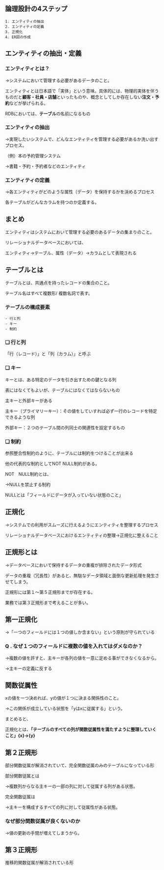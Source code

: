 ## 論理設計の4ステップ
```
1. エンティティの抽出
2. エンティティの定義
3. 正規化
4. ER図の作成
```
## エンティティの抽出・定義

### エンティティとは？

→システムにおいて管理する必要があるデータのこと。

エンティティとは日本語で「実体」という意味。具体的には、物理的実体を伴うものだと**顧客・社員・店舗**といったものや、概念としてしか存在しない**注文・予約**などが挙げられる。

RDBにおいては、**テーブル**の名前になるもの

### エンティティの抽出

→実現したいシステムで、どんなエンティティを管理する必要があるか洗い出すプロセス。

（例）本の予約管理システム

→書籍・予約・予約者などのエンティティ

### エンティティの定義

→各エンティティがどのような属性（データ）を保持するかを決めるプロセス

各テーブルがどんなカラムを持つのか定義する。

## まとめ

エンティティはシステムにおいて管理する必要のあるデータの集まりのこと。

リレーショナルデータベースにおいては、

エンティティ→テーブル、属性（データ）→カラムとして表現される

## テーブルとは

テーブルとは、共通点を持ったレコードの集合のこと。

テーブル名はすべて複数形/ 複数名詞で表す。

### テーブルの構成要素
```
- 行と列
- キー
- 制約
```
### ❏ 行と列

「行（レコード）」と「列（カラム）」と呼ぶ

### ❏ キー

キーとは、ある特定のデータを引き出すための鍵となる列

表にはなくてもよいが、テーブルにはなくてはならないもの

主キーと外部キーがある

主キー（プライマリーキー）：その値をしていすれば必ず一行のレコードを特定できるような列

外部キー：２つのテーブル間の列同士の関連性を設定するもの

### ❏ 制約

参照整合性制約のように、テーブルには制約をつけることが出来る

他の代表的な制約としてNOT NULL制約がある。

NOT　NULL制約とは、

→NULLを禁止する制約

NULLとは「フィールドにデータが入っていない状態のこと」

## 正規化

→システムでの利用がスムーズに行えるようにエンティティを整理するプロセス

リレーショナルデータベースにおけるエンティティの整理→正規化に整えること

## 正規形とは

→データベースにおいて保持するデータの重複が排除されたデータ形式

データの重複（冗長性）があると、無駄なデータ領域と面倒な更新処理を発生させてしまう。

正規形には第１〜第５正規形までが存在する。

業務では第３正規形まで考えることが多い。

## 第一正規化

→「一つのフィールドには１つの値しか含まない」という原則が守られている

### Q . なぜ１つのフィールドに複数の値を入れてはダメなのか？

→複数の値を許すと、主キーが各列の値を一意に定める事ができなくなるから。

→主キーの定義に反する

## 関数従属性

xの値を一つ決めれば、yの値が１つに決まる関係性のこと。

→この関係が成立している状態を「yはxに従属する」という。

まとめると、

正規化とは、**「テーブルのすべての列が関数従属性を満たすように整理していくこと」{x}→{y}**

## 第２正規形

部分関数従属が解消されていて、完全関数従属のみのテーブルになっている形

部分関数従属とは

→複数列からなる主キーの一部の列に対して従属する列がある状態。

完全関数従属は

→主キーを構成するすべての列に対して従属性がある状態。

### なぜ部分関数従属が良くないのか

→値の更新の手間が増えてしまうから。

## 第３正規形

推移的関数従属が解消されている形
